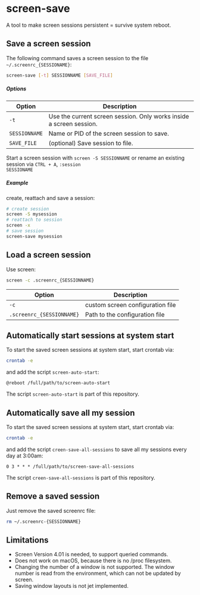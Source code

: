 # screen-save

A tool to make screen sessions persistent = survive system reboot.

## Save a screen session

The following command saves a screen session to the file `~/.screenrc_{SESSIONAME}`:

```sh
screen-save [-t] SESSIONNAME [SAVE_FILE]
```

##### Options
<table>
  <thead>
  <tr>
    <th>Option</th>
    <th>Description</th>
  </tr>
  </thead>
  <tbody>
  <tr>
    <td><code>-t</code></td>
    <td>Use the current screen session. Only works inside a screen session.</td>
  </tr>
  <tr>
    <td><code>SESSIONNAME</code></td>
    <td>Name or PID of the screen session to save.</td>
  </tr>
  <tr>
    <td><code>SAVE_FILE</code></td>
    <td>(optional) Save session to file.</td>
  </tr>
  </tbody>
</table>

Start a screen session with <code>screen -S SESSIONNAME</code> or rename an existing session via <code>CTRL + A</code>, <code>:session SESSIONAME</code> 

##### Example

create, reattach and save a session:

```sh
# create session
screen -S mysession
# reattach to session
screen -x
# save session
screen-save mysession
```

## Load a screen session

Use screen:

```sh
screen -c .screenrc_{SESSIONNAME}
```

<table>
  <thead>
  <tr>
    <th>Option</th>
    <th>Description</th>
  </tr>
  </thead>
  <tbody>
  <tr>
    <td><code>-c</code></td>
    <td>custom screen configuration file</td>
  </tr>
  <tr>
    <td><code>.screenrc_{SESSIONNAME}</code></td>
    <td>Path to the configuration file</td>
  </tr>
  </tbody>
</table>

## Automatically start sessions at system start

To start the saved screen sessions at system start, start crontab via:

```sh
crontab -e
```

and add the script `screen-auto-start`:

```cron
@reboot /full/path/to/screen-auto-start
```

The script `screen-auto-start` is part of this repository.

## Automatically save all my session

To start the saved screen sessions at system start, start crontab via:

```sh
crontab -e
```

and add the script `creen-save-all-sessions` to save all my sessions every day at 3:00am:

```cron
0 3 * * * /full/path/to/screen-save-all-sessions
```

The script `creen-save-all-sessions` is part of this repository.

## Remove a saved session
Just remove the saved screenrc file:

```sh
rm ~/.screenrc-{SESSIONNAME}
```

## Limitations

* Screen Version 4.01 is needed, to support queried commands.
* Does not work on macOS, because there is no /proc filesystem.
* Changing the number of a window is not supported. The window number is read from the environment, which can not be updated by screen.
* Saving window layouts is not jet implemented.